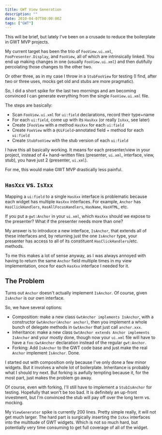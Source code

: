 ```yaml
---
title: GWT View Generation
description: ""
date: 2010-04-07T00:00:00Z
tags: ["GWT"]
---
```



This will be brief, but lately I've been on a crusade to reduce the boilerplate in GWT MVP projects.

My current target has been the trio of `FooView.ui.xml`, `FooPresenter.Display`, and `FooView`, all of which are intrinsically linked. You end up making changes in one (usually `FooView.ui.xml`) and then dutifully percolating those changes to the other two.

Or other three, as in my case I throw in a `StubFooView` for testing (I find, after two or three uses, mocks get old and stubs are more pragmatic).

So, I did a short spike for the last two mornings and am becoming convinced I can generate everything from the single `FooView.ui.xml` file.

The steps are basically:

* Scan `FooView.ui.xml` for `ui:field` declarations, record their type+name
* For each `ui:field`, come up with its `HasXxx` (or really `IsXxx`, see later)
* Create `IFooView` with a method `HasXxx` for each `ui:field`
* Create `FooView` with a `@UiField`-annotated field + method for each `ui:field`
* Create `StubFooView` with the stub version of each `ui:field`

I have this all basically working. It means for each presenter/view in your project, instead of 4+ hand-written files (presenter, `ui.xml`, interface, view, stub), you have just 2 (presenter, `ui.xml`).

For me, this would make GWT MVP drastically less painful.

`HasXxx` vs. `IsXxx`
--------------------

Mapping a `ui:field` to a single `HasXxx` interface is problematic because each widget has multiple `HasXxx` interfaces.  For example, `Anchor` has `HasClickHandlers`, `HasAllFocusHandlers`, `HasName`, `HasHTML`, etc.

If you put a `gwt:Anchor` in your `ui.xml`, which `HasXxx` should we expose to the presenter? What if the presenter needs more than one?

My answer is to introduce a new interface, `IsAnchor`, that extends all of these interfaces and, by returning just the one `IsAnchor` type, your presenter has access to all of its constituent `HasClickHandlers`/etc. methods.

To me this makes a lot of sense anyway, as I was always annoyed with having to return the same `Anchor` field multiple times in my view implementation, once for each `HasXxx` interface I needed for it.

The Problem
-----------

Turns out `Anchor` doesn't actually implement `IsAnchor`. Of course, given `IsAnchor` is our own interface.

So, we have several options:

* Composition: make a new class `GwtAnchor implements IsAnchor`, with a constructor `GwtAnchor(Anchor anchor)`, then you implement a whole bunch of delegate methods in `GwtAnchor` that just call `anchor.xxx`.
* Inheritance: make a new class `GwtAnchor extends Anchor implements IsAnchor` and your mostly done, though now your `ui.xml` file will have to have a `foo:GwtAnchor` declaration instead of the regular `gwt:Anchor`.
* Forking: Add `IsAnchor` to the GWT code base and just make the real `Anchor` implement `IsAnchor`. Done.

I started out with composition only because I've only done a few minor widgets. But it involves a whole lot of boilerplate. Inheritance is probably what I should try next. But forking is awfully tempting because it, for the most part, just makes the problem go away.

Of course, even with forking, I'll still have to implement a `StubIsAnchor` for testing. Hopefully that won't be too bad. It is definitely an up-front investment, but I'm convinced the stub will pay off over the long term vs. mocking.

My `ViewGenerator` spike is currently 200 lines. Pretty simple really, it will not get much larger. The hard part is surgically inserting the `IsXxx` interfaces into the multitude of GWT widgets. Which is not so much hard, but potentially very time consuming to get full coverage of all of the widget.


